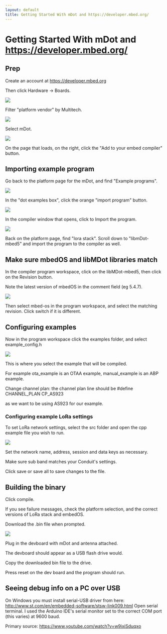 ```yaml
---
layout: default
title: Getting Started With mDot and https://developer.mbed.org/
---
```


# Getting Started With mDot and https://developer.mbed.org/

## Prep

Create an account at https://developer.mbed.org


Then click Hardware -> Boards.

<img src="gettingStartedPics/hardware-boards.jpg">

Filter "platform vendor" by Multitech.

<img src="gettingStartedPics/filterplatformvendor.jpg">

Select mDot.

<img src="gettingStartedPics/select-mdot.jpg">

On the page that loads, on the right, click the "Add to your embed compiler" button.


## Importing example program

Go back to the platform page for the mDot, and find "Example programs".

<img src="gettingStartedPics/exampleprograms.jpg">

In the "dot examples box", click the orange "import program" button. 

<img src="gettingStartedPics/importexamples.jpg">

In the compiler window that opens, click to Import the program.

<img src="gettingStartedPics/importprogram.jpg">

Back on the platform page, find "lora stack". Scroll down to "libmDot-mbed5" and import the program to the compiler as well.


## Make sure mbedOS and libMDot libraries match

In the compiler program workspace, click on the libMDot-mbed5, then click on the Revision button.

Note the latest version of mbedOS in the comment field (eg 5.4.7).

<img src="gettingStartedPics/check-libmdot-revision.jpg">

Then select mbed-os in the program workspace, and select the matching revision. Click switch if it is different.


## Configuring examples

Now in the program workspace click the examples folder, and select example_config.h

<img src="gettingStartedPics/example-config.jpg">

This is where you select the example that will be compiled.

For example ota_example is an OTAA example, manual_example is an ABP example.

Change channel plan: the channel plan line should be #define CHANNEL_PLAN CP_AS923

as we want to be using AS923 for our example.

### Configuring example LoRa settings

To set LoRa network settings, select the src folder and open the cpp example file you wish to run.

<img src="gettingStartedPics/example-lora-configs.jpg">

Set the network name, address, session and data keys as necessary.

Make sure sub band matches your Conduit's settings.

Click save or save all to save changes to the file.


## Building the binary


Click compile.

If you see failure messages, check the platform selection, and the correct versions of LoRa stack 
and embedOS.

Download the .bin file when prompted.

<img src="gettingStartedPics/downloadbin.jpg">

Plug in the devboard with mDot and antenna attached.

The devboard should appear as a USB flash drive would.

Copy the downloaded bin file to the drive.

Press reset on the dev board and the program should run.


## Seeing debug info on a PC over USB

On Windows you must install serial-USB driver from here: http://www.st.com/en/embedded-software/stsw-link009.html
Open serial terminal. I used the Arduino IDE's serial monitor set to the correct COM port (this varies) at 9600 baud.



Primary source:
https://www.youtube.com/watch?v=w9ixiSduqxo
